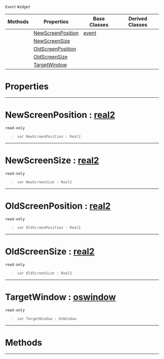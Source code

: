  `Event` `Widget`



|Methods|Properties|Base Classes|Derived Classes|
|---|---|---|---|
| |[NewScreenPosition](mainwindowtransformevent.md#newscreenposition-zilch-e)|[event](event.md)| |
| |[NewScreenSize](mainwindowtransformevent.md#newscreensize-zilch-engin)| | |
| |[OldScreenPosition](mainwindowtransformevent.md#oldscreenposition-zilch-e)| | |
| |[OldScreenSize](mainwindowtransformevent.md#oldscreensize-zilch-engin)| | |
| |[TargetWindow](mainwindowtransformevent.md#targetwindow-zilch-engine)| | |


 #  Properties


---  
 #  NewScreenPosition : [real2](../nada_base_types/real2.md)

 `read-only`

> 
> ```TS:Nada
> var NewScreenPosition : Real2


---  
 #  NewScreenSize : [real2](../nada_base_types/real2.md)

 `read-only`

> 
> ```TS:Nada
> var NewScreenSize : Real2


---  
 #  OldScreenPosition : [real2](../nada_base_types/real2.md)

 `read-only`

> 
> ```TS:Nada
> var OldScreenPosition : Real2


---  
 #  OldScreenSize : [real2](../nada_base_types/real2.md)

 `read-only`

> 
> ```TS:Nada
> var OldScreenSize : Real2


---  
 #  TargetWindow : [oswindow](oswindow.md)

 `read-only`

> 
> ```TS:Nada
> var TargetWindow : OsWindow


---  
 #  Methods


---  
 

 